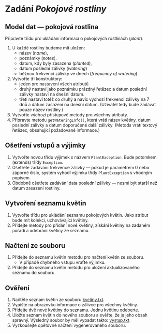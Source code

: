# Zadání _Pokojové rostliny_

## Model dat &mdash; pokojová rostlina

Připravte třídu pro ukládání informací o pokojových rostlinách (_plant_).
1. U každé rostliny budeme mít uložen: 
    - název (_name_), 
    - poznámky (_notes_),
    - datum, kdy byly zasazena (_planted_),
    - datum poslední zálivky (_watering_)
    - běžnou frekvenci zálivky ve dnech (_frequency of watering_)
2. Vytvořte tři konstruktory:
    - jeden pro nastavení všech atributů
    - druhý nastaví jako poznámku prázdný řetězec a datum poslední zálivky nastaví na dnešní datum.
    - třetí nastaví totéž co druhý a&nbsp;navíc výchozí frekvenci zálivky na 7 dnů a&nbsp;datum zasazení na dnešní 
        datum. (Uživatel tedy bude zadávat pouze název rostliny.)
3. Vytvořte výchozí přístupové metody pro všechny atributy.
4. Připravte metodu `getWateringInfo()`, která vrátí název květiny, 
    datum poslední zálivky a datum doporučené další zálivky. (Metoda vrátí textový řetězec, obsahující požadované informace.)

## Ošetření vstupů a výjimky

1. Vytvořte novou třídu výjimek s názvem `PlantException`.
    Bude potomkem (extends) třídy `Exception`.
2. Ošetřete zadávání frekvence zálivky &mdash; pokud je parametrem 0 nebo záporné číslo,
    systém vyhodí výjimku třídy `PlantException` s&nbsp;vhodným popisem.
3. Obdobně ošetřete zadávání data poslední zálivky &mdash; nesmí být starší než datum zasazení rostliny.

## Vytvoření seznamu květin

1. Vytvořte třídu pro ukládání seznamu pokojových květin. Jako atribut bude mít kolekci, uchovávající květiny.
2. Přidejte metody pro přidání nové květiny, získání květiny na zadaném pořadí
    a&nbsp;odebrání květiny ze seznamu.

## Načtení ze souboru
1. Přidejte do seznamu květin metodu pro načtení květin ze souboru.
    - V&nbsp;případě chybného vstupu vraťte výjimku.
2. Přidejte do seznamu květin metodu pro uložení aktualizovaného seznamu do souboru.

## Ověření
1. Načtěte seznam květin ze souboru [kvetiny.txt](kvetiny.txt).
2. Vypište na obrazovku informace o&nbsp;zálivce pro všechny květiny.
2. Přidejte dvě nové květiny do seznamu. Jednu květinu odeberte.
3. Uložte seznam květin do nového souboru a&nbsp;ověřte, že je jeho obsah správný.
    Výsledný soubor by měl vypadat takto:  [vystup.txt](vystup.txt).
4. Vyzkoušejte opětovné načtení vygenerovaného souboru. 
